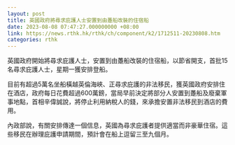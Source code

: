 ```yaml
---
layout: post
title: 英國政府將尋求庇護人士安置到由躉船改裝的住宿船
date: 2023-08-08 07:47:27.000000000 +08:00
link: https://news.rthk.hk/rthk/ch/component/k2/1712511-20230808.htm
categories: rthk
---
```


英國政府開始將尋求庇護人士，安置到由躉船改裝的住宿船，以節省開支，首批15名尋求庇護人士，星期一獲安排登船。

目前有超過5萬名坐船橫越英倫海峽、正尋求庇護的非法移民，獲英國政府安排住在酒店，政府每日花費超過600萬鎊，當局早前決定將部分人安置到躉船及廢棄軍事地點，首相辛偉誠說，將停止利用納稅人的錢，來承擔安置非法移民到酒店的費用。

內政部說，有關安排傳達一個信息，英國為尋求庇護者提供適當而非豪華住宿。這些移民在辦理庇護申請期間，預計會在船上逗留三至九個月。
